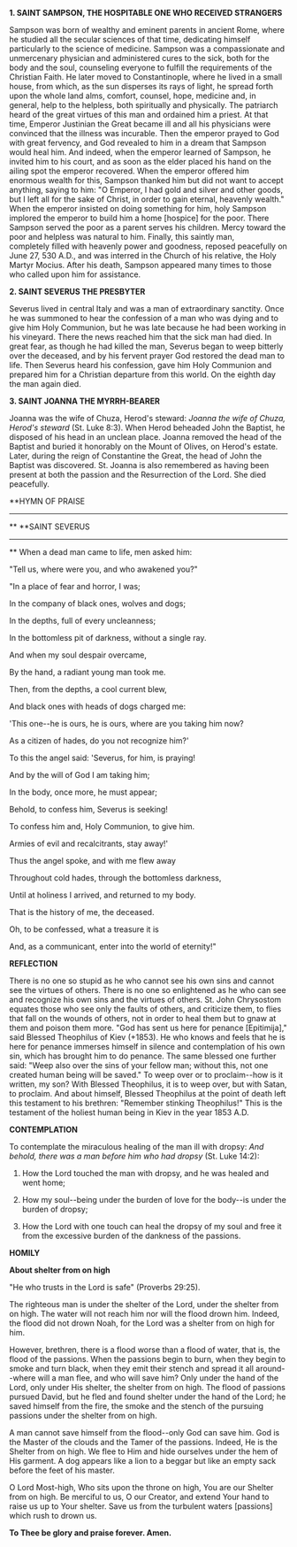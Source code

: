 
**1. SAINT SAMPSON, THE HOSPITABLE ONE WHO RECEIVED STRANGERS**

Sampson was born of wealthy and eminent parents in ancient Rome, where he studied all the secular sciences of that time, dedicating himself particularly to the science of medicine. Sampson was a compassionate and unmercenary physician and administered cures to the sick, both for the body and the soul, counseling everyone to fulfill the requirements of the Christian Faith. He later moved to Constantinople, where he lived in a small house, from which, as the sun disperses its rays of light, he spread forth upon the whole land alms, comfort, counsel, hope, medicine and, in general, help to the helpless, both spiritually and physically. The patriarch heard of the great virtues of this man and ordained him a priest. At that time, Emperor Justinian the Great became ill and all his physicians were convinced that the illness was incurable. Then the emperor prayed to God with great fervency, and God revealed to him in a dream that Sampson would heal him. And indeed, when the emperor learned of Sampson, he invited him to his court, and as soon as the elder placed his hand on the ailing spot the emperor recovered. When the emperor offered him enormous wealth for this, Sampson thanked him but did not want to accept anything, saying to him: "O Emperor, I had gold and silver and other goods, but I left all for the sake of Christ, in order to gain eternal, heavenly wealth." When the emperor insisted on doing something for him, holy Sampson implored the emperor to build him a home [hospice] for the poor. There Sampson served the poor as a parent serves his children. Mercy toward the poor and helpless was natural to him. Finally, this saintly man, completely filled with heavenly power and goodness, reposed peacefully on June 27, 530 A.D., and was interred in the Church of his relative, the Holy Martyr Mocius. After his death, Sampson appeared many times to those who called upon him for assistance.

**2. SAINT SEVERUS THE PRESBYTER**

Severus lived in central Italy and was a man of extraordinary sanctity. Once he was summoned to hear the confession of a man who was dying and to give him Holy Communion, but he was late because he had been working in his vineyard. There the news reached him that the sick man had died. In great fear, as though he had killed the man, Severus began to weep bitterly over the deceased, and by his fervent prayer God restored the dead man to life. Then Severus heard his confession, gave him Holy Communion and prepared him for a Christian departure from this world. On the eighth day the man again died.

**3. SAINT JOANNA THE MYRRH-BEARER**

Joanna was the wife of Chuza, Herod's steward: *Joanna the wife of Chuza, Herod's steward* (St. Luke 8:3). When Herod beheaded John the Baptist, he disposed of his head in an unclean place. Joanna removed the head of the Baptist and buried it honorably on the Mount of Olives, on Herod's estate. Later, during the reign of Constantine the Great, the head of John the Baptist was discovered. St. Joanna is also remembered as having been present at both the passion and the Resurrection of the Lord. She died peacefully.


**HYMN OF PRAISE
**** 
**
**SAINT SEVERUS
**** 
**
When a dead man came to life, men asked him:
 

"Tell us, where were you, and who awakened you?"
 

"In a place of fear and horror, I was;
 

In the company of black ones, wolves and dogs;
 

In the depths, full of every uncleanness;
 

In the bottomless pit of darkness, without a single ray.
 

And when my soul despair overcame,
 

By the hand, a radiant young man took me.
 

Then, from the depths, a cool current blew,
 

And black ones with heads of dogs charged me:
 

'This one--he is ours, he is ours, where are you taking him now?
 

As a citizen of hades, do you not recognize him?'
 

To this the angel said: 'Severus, for him, is praying!
 

And by the will of God I am taking him;
 

In the body, once more, he must appear;
 

Behold, to confess him, Severus is seeking!
 

To confess him and, Holy Communion, to give him.
 

Armies of evil and recalcitrants, stay away!'
 

Thus the angel spoke, and with me flew away
 

Throughout cold hades, through the bottomless darkness,
 

Until at holiness I arrived, and returned to my body.
 

That is the history of me, the deceased.
 

Oh, to be confessed, what a treasure it is
 

And, as a communicant, enter into the world of eternity!"
 

**REFLECTION**

There is no one so stupid as he who cannot see his own sins and cannot see the virtues of others. There is no one so enlightened as he who can see and recognize his own sins and the virtues of others. St. John Chrysostom equates those who see only the faults of others, and criticize them, to flies that fall on the wounds of others, not in order to heal them but to gnaw at them and poison them more. "God has sent us here for penance [Epitimija]," said Blessed Theophilus of Kiev (+1853). He who knows and feels that he is here for penance immerses himself in silence and contemplation of his own sin, which has brought him to do penance. The same blessed one further said: "Weep also over the sins of your fellow man; without this, not one created human being will be saved." To weep over or to proclaim--how is it written, my son? With Blessed Theophilus, it is to weep over, but with Satan, to proclaim. And about himself, Blessed Theophilus at the point of death left this testament to his brethren: "Remember stinking Theophilus!" This is the testament of the holiest human being in Kiev in the year 1853 A.D.


**CONTEMPLATION**


To contemplate the miraculous healing of the man ill with dropsy: *And behold, there was a man before him who had dropsy* (St. Luke 14:2):

1.  How the Lord touched the man with dropsy, and he was healed and went home;

1.  How my soul--being under the burden of love for the body--is under the burden of dropsy;

1.  How the Lord with one touch can heal the dropsy of my soul and free it from the excessive burden of the dankness of the passions.


**HOMILY**


**About shelter from on high**

"He who trusts in the Lord is safe" (Proverbs 29:25).

The righteous man is under the shelter of the Lord, under the shelter from on high. The water will not reach him nor will the flood drown him. Indeed, the flood did not drown Noah, for the Lord was a shelter from on high for him.

However, brethren, there is a flood worse than a flood of water, that is, the flood of the passions. When the passions begin to burn, when they begin to smoke and turn black, when they emit their stench and spread it all around--where will a man flee, and who will save him? Only under the hand of the Lord, only under His shelter, the shelter from on high. The flood of passions pursued David, but he fled and found shelter under the hand of the Lord; he saved himself from the fire, the smoke and the stench of the pursuing passions under the shelter from on high.

A man cannot save himself from the flood--only God can save him. God is the Master of the clouds and the Tamer of the passions. Indeed, He is the Shelter from on high. We flee to Him and hide ourselves under the hem of His garment. A dog appears like a lion to a beggar but like an empty sack before the feet of his master.

O Lord Most-high, Who sits upon the throne on high, You are our Shelter from on high. Be merciful to us, O our Creator, and extend Your hand to raise us up to Your shelter. Save us from the turbulent waters [passions] which rush to drown us.

**To Thee be glory and praise forever. Amen.**
